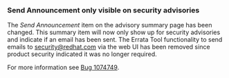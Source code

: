 ### Send Announcement only visible on security advisories

The *Send Announcement* item on the advisory summary page has been changed.
This summary item will now only show up for security advisories and indicate
if an email has been sent. The Errata Tool functionality to send emails to
security@redhat.com via the web UI has been removed since product security
indicated it was no longer required.

For more information see
[Bug 1074749](https://bugzilla.redhat.com/show_bug.cgi?id=1074749).
